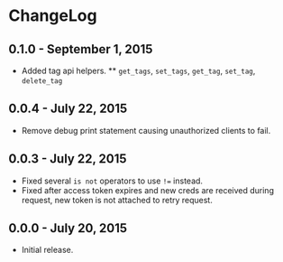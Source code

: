 # ChangeLog #

## 0.1.0 - September 1, 2015
* Added tag api helpers.
** `get_tags`, `set_tags`, `get_tag`, `set_tag`, `delete_tag` 

## 0.0.4 - July 22, 2015
* Remove debug print statement causing unauthorized clients to fail.

## 0.0.3 - July 22, 2015
* Fixed several `is not` operators to use `!=` instead.
* Fixed after access token expires and new creds are received during request, new token is not attached to retry request.

## 0.0.0 - July 20, 2015
* Initial release.





